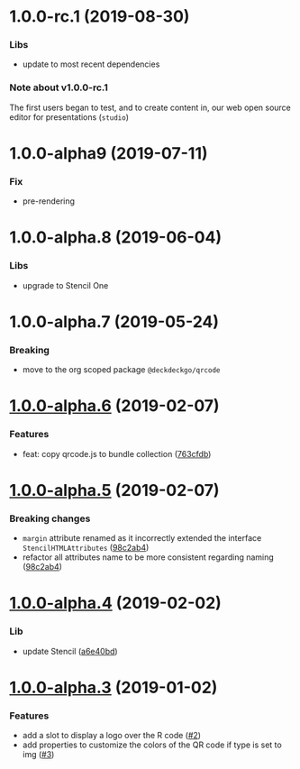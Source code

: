 <a name="1.0.0-rc.1"></a>
# 1.0.0-rc.1 (2019-08-30)

### Libs

* update to most recent dependencies

### Note about v1.0.0-rc.1

The first users began to test, and to create content in, our web open source editor for presentations (`studio`)

<a name="1.0.0-alpha.9"></a>
# 1.0.0-alpha9 (2019-07-11)

### Fix

* pre-rendering

<a name="1.0.0-alpha.8"></a>
# 1.0.0-alpha.8 (2019-06-04)

### Libs

* upgrade to Stencil One

<a name="1.0.0-alpha.7"></a>
# 1.0.0-alpha.7 (2019-05-24)

### Breaking

* move to the org scoped package `@deckdeckgo/qrcode`

<a name="v1.0.0-alpha.6"></a>
# [1.0.0-alpha.6](https://github.com/deckgo/deckdeckgo-qrcode/compare/v1.0.0-alpha.5...v1.0.0-alpha.6) (2019-02-07)

### Features

* feat: copy qrcode.js to bundle collection ([763cfdb](https://github.com/deckgo/deckdeckgo-qrcode/commit/763cfdbdced47b6fa7d9b6b47e071c9abc7edbc9))

<a name="v1.0.0-alpha.5"></a>
# [1.0.0-alpha.5](https://github.com/deckgo/deckdeckgo-qrcode/compare/v1.0.0-alpha.4...v1.0.0-alpha.5) (2019-02-07)

### Breaking changes

* `margin` attribute renamed as it incorrectly extended the interface `StencilHTMLAttributes` ([98c2ab4](https://github.com/deckgo/deckdeckgo-qrcode/commit/98c2ab4c6af266c7511dd3d15f9e54d916c68f35))
* refactor all attributes name to be more consistent regarding naming ([98c2ab4](https://github.com/deckgo/deckdeckgo-qrcode/commit/98c2ab4c6af266c7511dd3d15f9e54d916c68f35))

<a name="v1.0.0-alpha.4"></a>
# [1.0.0-alpha.4](https://github.com/deckgo/deckdeckgo-qrcode/compare/v1.0.0-alpha.3...v1.0.0-alpha.4) (2019-02-02)

### Lib

* update Stencil ([a6e40bd](https://github.com/deckgo/deckdeckgo-qrcode/commit/a6e40bdd5f617c43b995455bf158a6103c7701ff))

<a name="v1.0.0-alpha.3"></a>
# [1.0.0-alpha.3](https://github.com/deckgo/deckdeckgo-qrcode/compare/v1.0.0-alpha.2...v1.0.0-alpha.3) (2019-01-02)

### Features

* add a slot to display a logo over the R code ([#2](https://github.com/deckgo/deckdeckgo-qrcode/issues/2))
* add properties to customize the colors of the QR code if type is set to img ([#3](https://github.com/deckgo/deckdeckgo-qrcode/issues/3))
